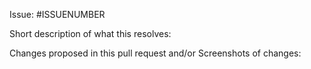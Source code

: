 Issue: #ISSUENUMBER

Short description of what this resolves:


Changes proposed in this pull request and/or Screenshots of changes:
